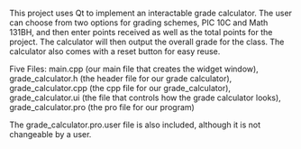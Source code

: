 This project uses Qt to implement an interactable grade calculator. The user can choose from two options for grading schemes, PIC 10C and Math 131BH, and then enter points received as well as the total points for the project. The calculator will then output the overall grade for the class. The calculator also comes with a reset button for easy reuse. 

Five Files: 
main.cpp (our main file that creates the widget window),
grade_calculator.h (the header file for our grade calculator),
grade_calculator.cpp (the cpp file for our grade_calculator),
grade_calculator.ui (the file that controls how the grade calculator looks),
grade_calculator.pro (the pro file for our program)

The grade_calculator.pro.user file is also included, although it is not changeable by a user.
